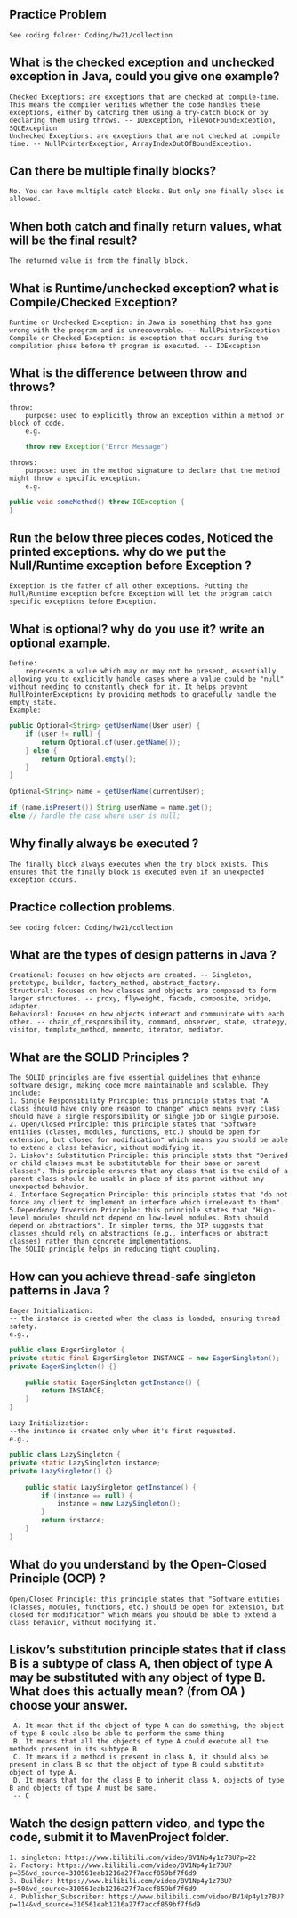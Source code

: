 ## Practice Problem
    See coding folder: Coding/hw21/collection
## What is the checked exception and unchecked exception in Java, could you give one example?
    Checked Exceptions: are exceptions that are checked at compile-time. This means the compiler verifies whether the code handles these exceptions, either by catching them using a try-catch block or by declaring them using throws. -- IOException, FileNotFoundException, SQLException
    Unchecked Exceptions: are exceptions that are not checked at compile time. -- NullPointerException, ArrayIndexOutOfBoundException.
## Can there be multiple finally blocks?
    No. You can have multiple catch blocks. But only one finally block is allowed.
## When both catch and finally return values, what will be the final result?
    The returned value is from the finally block.
## What is Runtime/unchecked exception? what is Compile/Checked Exception?
    Runtime or Unchecked Exception: in Java is something that has gone wrong with the program and is unrecoverable. -- NullPointerException
    Compile or Checked Exception: is exception that occurs during the compilation phase before th program is executed. -- IOException
## What is the difference between throw and throws?
    throw:
	    purpose: used to explicitly throw an exception within a method or block of code. 
        e.g. 
```java 
    throw new Exception("Error Message")
```
    throws:
        purpose: used in the method signature to declare that the method might throw a specific exception. 
        e.g. 
```java 
public void someMethod() throw IOException {
}
```
## Run the below three pieces codes, Noticed the printed exceptions. why do we put the Null/Runtime exception before Exception ?
    Exception is the father of all other exceptions. Putting the Null/Runtime exception before Exception will let the program catch specific exceptions before Exception.
## What is optional? why do you use it? write an optional example. 
    Define:
        represents a value which may or may not be present, essentially allowing you to explicitly handle cases where a value could be "null" without needing to constantly check for it. It helps prevent NullPointerExceptions by providing methods to gracefully handle the empty state.
    Example:
```java 
public Optional<String> getUserName(User user) {
    if (user != null) {
		return Optional.of(user.getName());
    } else {
        return Optional.empty();
	}
}

Optional<String> name = getUserName(currentUser);

if (name.isPresent()) String userName = name.get();
else // handle the case where user is null;
```
## Why finally always be executed ? 
    The finally block always executes when the try block exists. This ensures that the finally block is executed even if an unexpected exception occurs.
## Practice collection problems.
    See coding folder: Coding/hw21/collection
## What are the types of design patterns in Java ? 
    Creational: Focuses on how objects are created. -- Singleton, prototype, builder, factory_method, abstract_factory.
    Structural: Focuses on how classes and objects are composed to form larger structures. -- proxy, flyweight, facade, composite, bridge, adapter.
    Behavioral: Focuses on how objects interact and communicate with each other. -- chain_of_responsibility, command, observer, state, strategy, visitor, template_method, memento, iterator, mediator.
## What are the SOLID Principles ? 
    The SOLID principles are five essential guidelines that enhance software design, making code more maintainable and scalable. They include:
    1. Single Responsibility Principle: this principle states that "A class should have only one reason to change" which means every class should have a single responsibility or single job or single purpose.
    2. Open/Closed Principle: this principle states that "Software entities (classes, modules, functions, etc.) should be open for extension, but closed for modification" which means you should be able to extend a class behavior, without modifying it.
    3. Liskov's Substitution Principle: this principle stats that "Derived or child classes must be substitutable for their base or parent classes". This principle ensures that any class that is the child of a parent class should be usable in place of its parent without any unexpected behavior.
    4. Interface Segregation Principle: this principle states that "do not force any client to implement an interface which irrelevant to them".
    5.Dependency Inversion Principle: this principle states that "High-level modules should not depend on low-level modules. Both should depend on abstractions". In simpler terms, the DIP suggests that classes should rely on abstractions (e.g., interfaces or abstract classes) rather than concrete implementations.
    The SOLID principle helps in reducing tight coupling.
## How can you achieve thread-safe singleton patterns in Java ? 
    Eager Initialization:
    -- the instance is created when the class is loaded, ensuring thread safety.
    e.g.,
```java 
public class EagerSingleton {
private static final EagerSingleton INSTANCE = new EagerSingleton();
private EagerSingleton() {}

	public static EagerSingleton getInstance() {
		return INSTANCE;
	}
}
```
    Lazy Initialization:
    --the instance is created only when it's first requested.
    e.g.,
```java 
public class LazySingleton {
private static LazySingleton instance;
private LazySingleton() {}

	public static LazySingleton getInstance() {
		if (instance == null) {
			instance = new LazySingleton();
		}	
		return instance;
	}
}
```
## What do you understand by the Open-Closed Principle (OCP) ?
    Open/Closed Principle: this principle states that "Software entities (classes, modules, functions, etc.) should be open for extension, but closed for modification" which means you should be able to extend a class behavior, without modifying it.
## Liskov’s substitution principle states that if class B is a subtype of class A, then object of type A may be substituted with any object of type B. What does this actually mean? (from OA ) choose your answer.
     A. It mean that if the object of type A can do something, the object of type B could also be able to perform the same thing
     B. It means that all the objects of type A could execute all the methods present in its subtype B 
     C. It means if a method is present in class A, it should also be present in class B so that the object of type B could substitute object of type A.
     D. It means that for the class B to inherit class A, objects of type B and objects of type A must be same.
     -- C
## Watch the design pattern video, and type the code, submit it to MavenProject folder.
    1. singleton: https://www.bilibili.com/video/BV1Np4y1z7BU?p=22
    2. Factory: https://www.bilibili.com/video/BV1Np4y1z7BU?p=35&vd_source=310561eab1216a27f7accf859bf7f6d9
    3. Builder: https://www.bilibili.com/video/BV1Np4y1z7BU?p=50&vd_source=310561eab1216a27f7accf859bf7f6d9
    4. Publisher_Subscriber: https://www.bilibili.com/video/BV1Np4y1z7BU?p=114&vd_source=310561eab1216a27f7accf859bf7f6d9